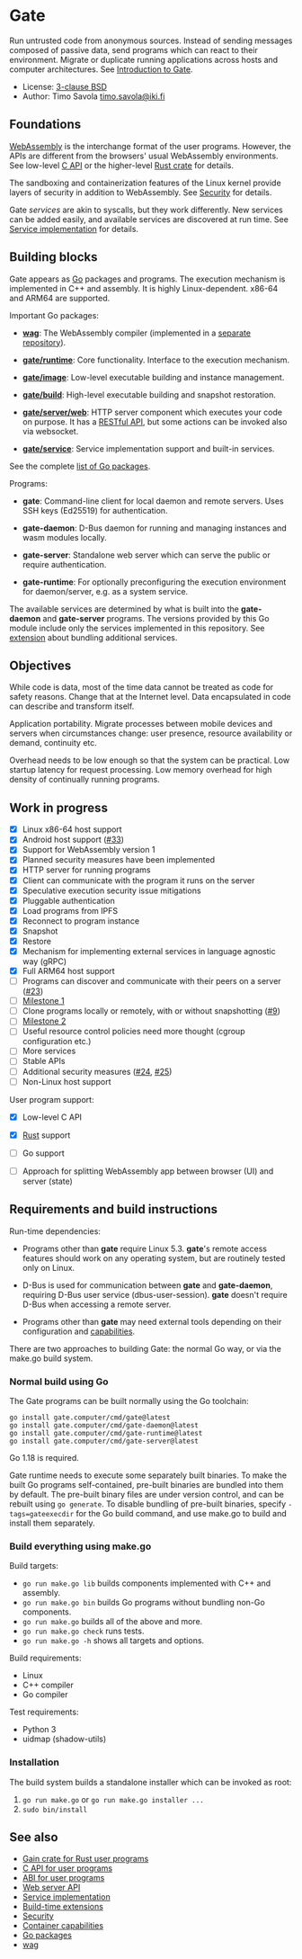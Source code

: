 # Gate

Run untrusted code from anonymous sources.  Instead of sending messages
composed of passive data, send programs which can react to their environment.
Migrate or duplicate running applications across hosts and computer
architectures.
See [Introduction to Gate](https://savo.la/introduction-to-gate.html).

- License: [3-clause BSD](LICENSE)
- Author: Timo Savola <timo.savola@iki.fi>


## Foundations

[WebAssembly](https://webassembly.org) is the interchange format of the user
programs.  However, the APIs are different from the browsers' usual WebAssembly
environments.  See low-level [C API](doc/c-api.md) or the higher-level
[Rust crate](https://crates.io/crates/gain) for details.

The sandboxing and containerization features of the Linux kernel provide layers
of security in addition to WebAssembly.  See [Security](doc/security.md) for
details.

Gate *services* are akin to syscalls, but they work differently.  New services
can be added easily, and available services are discovered at run time.  See
[Service implementation](doc/service.md) for details.


## Building blocks

Gate appears as [Go](https://go.dev) packages and programs.  The execution
mechanism is implemented in C++ and assembly.  It is highly Linux-dependent.
x86-64 and ARM64 are supported.

Important Go packages:

  - [**wag**](https://pkg.go.dev/gate.computer/wag):
    The WebAssembly compiler (implemented in a
    [separate repository](https://gate.computer/wag)).

  - [**gate/runtime**](https://pkg.go.dev/gate.computer/gate/runtime):
    Core functionality.  Interface to the execution mechanism.

  - [**gate/image**](https://pkg.go.dev/gate.computer/gate/image):
    Low-level executable building and instance management.

  - [**gate/build**](https://pkg.go.dev/gate.computer/gate/build):
    High-level executable building and snapshot restoration.

  - [**gate/server/web**](https://pkg.go.dev/gate.computer/gate/server/web):
    HTTP server component which executes your code on purpose.  It has a
    [RESTful API](doc/web-api.md), but some actions can be invoked also via websocket.

  - [**gate/service**](https://pkg.go.dev/gate.computer/gate/service):
    Service implementation support and built-in services.

See the complete [list of Go packages](https://pkg.go.dev/gate.computer/gate).

Programs:

  - **gate**:
    Command-line client for local daemon and remote servers.  Uses SSH keys
    (Ed25519) for authentication.

  - **gate-daemon**:
    D-Bus daemon for running and managing instances and wasm modules locally.

  - **gate-server**:
    Standalone web server which can serve the public or require authentication.

  - **gate-runtime**:
    For optionally preconfiguring the execution environment for daemon/server,
    e.g. as a system service.

The available services are determined by what is built into the **gate-daemon**
and **gate-server** programs.  The versions provided by this Go module include
only the services implemented in this repository.  See
[extension](Extension.md) about bundling additional services.


## Objectives

While code is data, most of the time data cannot be treated as code for safety
reasons.  Change that at the Internet level.  Data encapsulated in code can
describe and transform itself.

Application portability.  Migrate processes between mobile devices and servers
when circumstances change: user presence, resource availability or demand,
continuity etc.

Overhead needs to be low enough so that the system can be practical.  Low
startup latency for request processing.  Low memory overhead for high density
of continually running programs.


## Work in progress

  - [x] Linux x86-64 host support
  - [x] Android host support ([#33](https://github.com/gate-computer/gate/issues/33))
  - [x] Support for WebAssembly version 1
  - [x] Planned security measures have been implemented
  - [x] HTTP server for running programs
  - [x] Client can communicate with the program it runs on the server
  - [x] Speculative execution security issue mitigations
  - [x] Pluggable authentication
  - [x] Load programs from IPFS
  - [x] Reconnect to program instance
  - [x] Snapshot
  - [x] Restore
  - [x] Mechanism for implementing external services in language agnostic way (gRPC)
  - [x] Full ARM64 host support
  - [ ] Programs can discover and communicate with their peers on a server ([#23](https://github.com/gate-computer/gate/issues/23))
  - [ ] [Milestone 1](https://github.com/gate-computer/gate/milestone/1)
  - [ ] Clone programs locally or remotely, with or without snapshotting ([#9](https://github.com/gate-computer/gate/issues/9))
  - [ ] [Milestone 2](https://github.com/gate-computer/gate/milestone/2)
  - [ ] Useful resource control policies need more thought (cgroup configuration etc.)
  - [ ] More services
  - [ ] Stable APIs
  - [ ] Additional security measures ([#24](https://github.com/gate-computer/gate/issues/24), [#25](https://github.com/gate-computer/gate/issues/25))
  - [ ] Non-Linux host support

User program support:

  - [x] Low-level C API
  - [x] [Rust](https://crates.io/crates/gain) support
  - [ ] Go support
  - [ ] Approach for splitting WebAssembly app between browser (UI) and server (state)


## Requirements and build instructions

Run-time dependencies:

- Programs other than **gate** require Linux 5.3.  **gate**'s remote access
  features should work on any operating system, but are routinely tested only
  on Linux.

- D-Bus is used for communication between **gate** and **gate-daemon**,
  requiring D-Bus user service (dbus-user-session).  **gate** doesn't require
  D-Bus when accessing a remote server.

- Programs other than **gate** may need external tools depending on their
  configuration and [capabilities](doc/linux-capabilities.md).

There are two approaches to building Gate: the normal Go way, or via the
make.go build system.


### Normal build using Go

The Gate programs can be built normally using the Go toolchain:

	go install gate.computer/cmd/gate@latest
	go install gate.computer/cmd/gate-daemon@latest
	go install gate.computer/cmd/gate-runtime@latest
	go install gate.computer/cmd/gate-server@latest

Go 1.18 is required.

Gate runtime needs to execute some separately built binaries.  To make the
built Go programs self-contained, pre-built binaries are bundled into them by
default.  The pre-built binary files are under version control, and can be
rebuilt using `go generate`.  To disable bundling of pre-built binaries,
specify `-tags=gateexecdir` for the Go build command, and use make.go to build
and install them separately.


### Build everything using make.go

Build targets:

  - `go run make.go lib` builds components implemented with C++ and assembly.
  - `go run make.go bin` builds Go programs without bundling non-Go components.
  - `go run make.go` builds all of the above and more.
  - `go run make.go check` runs tests.
  - `go run make.go -h` shows all targets and options.

Build requirements:

  - Linux
  - C++ compiler
  - Go compiler

Test requirements:

  - Python 3
  - uidmap (shadow-utils)


### Installation

The build system builds a standalone installer which can be invoked as root:

  1. `go run make.go` or `go run make.go installer ...`
  2. `sudo bin/install`


## See also

- [Gain crate for Rust user programs](https://crates.io/crates/gain)
- [C API for user programs](doc/c-api.md)
- [ABI for user programs](doc/abi.md)
- [Web server API](doc/web-api.md)
- [Service implementation](doc/service.md)
- [Build-time extensions](doc/extension.md)
- [Security](doc/security.md)
- [Container capabilities](doc/linux-capabilities.md)
- [Go packages](https://pkg.go.dev/gate.computer/gate)
- [wag](https://gate.computer/wag)

